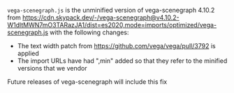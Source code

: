 `vega-scenegraph.js` is the unminified version of vega-scenegraph 4.10.2 from https://cdn.skypack.dev/-/vega-scenegraph@v4.10.2-W1dltMWN7mO3TARazJA1/dist=es2020,mode=imports/optimized/vega-scenegraph.js with the following changes:
 - The text width patch from https://github.com/vega/vega/pull/3792 is applied
 - The import URLs have had ",min" added so that they refer to the minified versions that we vendor

Future releases of vega-scenegraph will include this fix